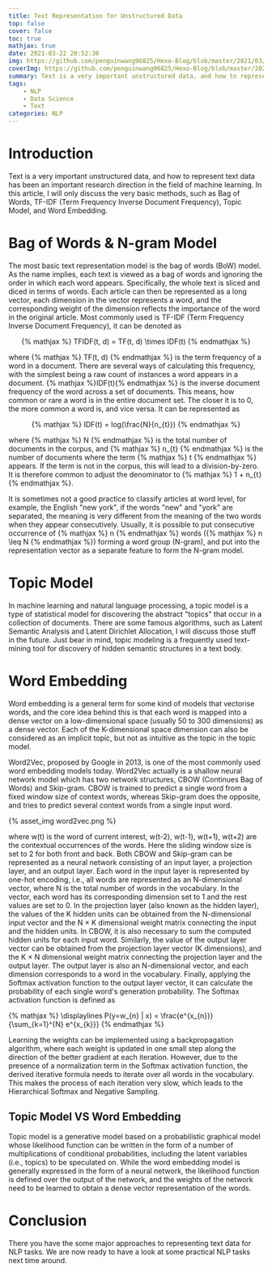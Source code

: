 ```yaml
---
title: Text Representation for Unstructured Data
top: false
cover: false
toc: true
mathjax: true
date: 2021-03-22 20:52:30
img: https://github.com/penguinwang96825/Hexo-Blog/blob/master/2021/03/22/2021-03-22-text-representation-for-unstructured-data/wallhaven-kwrv1q.jpg?raw=true
coverImg: https://github.com/penguinwang96825/Hexo-Blog/blob/master/2021/03/22/2021-03-22-text-representation-for-unstructured-data/wallhaven-kwrv1q.jpg?raw=true
summary: Text is a very important unstructured data, and how to represent text data has been an important research direction in the field of machine learning. In this article, I will only discuss the very basic methods, such as Bag of Words, TF-IDF (Term Frequency Inverse Document Frequency), Topic Model, and Word Embedding.
tags:
	- NLP
	- Data Science
	- Text
categories: NLP
---
```


# Introduction

Text is a very important unstructured data, and how to represent text data has been an important research direction in the field of machine learning. In this article, I will only discuss the very basic methods, such as Bag of Words, TF-IDF (Term Frequency Inverse Document Frequency), Topic Model, and Word Embedding.

# Bag of Words & N-gram Model

The most basic text representation model is the bag of words (BoW) model. As the name implies, each text is viewed as a bag of words and ignoring the order in which each word appears. Specifically, the whole text is sliced and diced in terms of words. Each article can then be represented as a long vector, each dimension in the vector represents a word, and the corresponding weight of the dimension reflects the importance of the word in the original article. Most commonly used is TF-IDF (Term Frequency Inverse Document Frequency), it can be denoted as 

<div style="display: flex;justify-content: center;">
	{% mathjax %}
	TFIDF(t, d) = TF(t, d) \times IDF(t)
	{% endmathjax %}
</div>

where {% mathjax %} TF(t, d) {% endmathjax %} is the term frequency of a word in a document. There are several ways of calculating this frequency, with the simplest being a raw count of instances a word appears in a document. {% mathjax %}IDF(t){% endmathjax %} is the inverse document frequency of the word across a set of documents. This means, how common or rare a word is in the entire document set. The closer it is to 0, the more common a word is, and vice versa. It can be represented as 

<div style="display: flex;justify-content: center;">
	{% mathjax %}
	IDF(t) = log(\frac{N}{n_{t}})
	{% endmathjax %}
</div>

where {% mathjax %} N {% endmathjax %} is the total number of documents in the corpus, and {% mathjax %} n_{t} {% endmathjax %} is the number of documents where the term {% mathjax %} t {% endmathjax %} appears. If the term is not in the corpus, this will lead to a division-by-zero. It is therefore common to adjust the denominator to {% mathjax %} 1 + n_{t} {% endmathjax %}.

It is sometimes not a good practice to classify articles at word level, for example, the English "new york", if the words "new" and "york" are separated, the meaning is very different from the meaning of the two words when they appear consecutively. Usually, it is possible to put consecutive occurrence of {% mathjax %} n {% endmathjax %} words ({% mathjax %} n \leq N {% endmathjax %}) forming a word group (N-gram), and put into the representation vector as a separate feature to form the N-gram model.

# Topic Model

In machine learning and natural language processing, a topic model is a type of statistical model for discovering the abstract "topics" that occur in a collection of documents. There are some famous algorithms, such as Latent Semantic Analysis and Latent Dirichlet Allocation, I will discuss those stuff in the future. Just bear in mind, topic modeling is a frequently used text-mining tool for discovery of hidden semantic structures in a text body.

# Word Embedding

Word embedding is a general term for some kind of models that vectorise words, and the core idea behind this is that each word is mapped into a dense vector on a low-dimensional space (usually 50 to 300 dimensions) as a dense vector. Each of the K-dimensional space dimension can also be considered as an implicit topic, but not as intuitive as the topic in the topic model.

Word2Vec, proposed by Google in 2013, is one of the most commonly used word embedding models today. Word2Vec actually is a shallow neural network model which has two network structures, CBOW (Continues Bag of Words) and Skip-gram. CBOW is trained to predict a single word from a fixed window size of context words, whereas Skip-gram does the opposite, and tries to predict several context words from a single input word.

{% asset_img word2vec.png %}

where w(t) is the word of current interest, w(t-2), w(t-1), w(t+1), w(t+2) are the contextual occurrences of the words. Here the sliding window size is set to 2 for both front and back. Both CBOW and Skip-gram can be represented as a neural network consisting of an input layer, a projection layer, and an output layer. Each word in the input layer is represented by one-hot encoding, i.e., all words are represented as an N-dimensional vector, where N is the total number of words in the vocabulary. In the vector, each word has its corresponding dimension set to 1 and the rest values are set to 0. In the projection layer (also known as the hidden layer), the values of the K hidden units can be obtained from the N-dimensional input vector and the N × K dimensional weight matrix connecting the input and the hidden units. In CBOW, it is also necessary to sum the computed hidden units for each input word. Similarly, the value of the output layer vector can be obtained from the projection layer vector (K dimensions), and the K × N dimensional weight matrix connecting the projection layer and the output layer. The output layer is also an N-dimensional vector, and each dimension corresponds to a word in the vocabulary. Finally, applying the Softmax activation function to the output layer vector, it can calculate the probability of each single word's generation probability. The Softmax activation function is defined as

<div style="display: flex;justify-content: center;">
	{% mathjax %}
	\displaylines P(y=w_{n} | x) = \frac{e^{x_{n}}}{\sum_{k=1}^{N} e^{x_{k}}}
	{% endmathjax %}
</div>

Learning the weights can be implemented using a backpropagation algorithm, where each weight is updated in one small step along the direction of the better gradient at each iteration. However, due to the presence of a normalization term in the Softmax activation function, the derived iterative formula needs to iterate over all words in the vocabulary. This makes the process of each iteration very slow, which leads to the Hierarchical Softmax and Negative Sampling.

## Topic Model VS Word Embedding

Topic model is a generative model based on a probabilistic graphical model whose likelihood function can be written in the form of a number of multiplications of conditional probabilities, including the latent variables (i.e., topics) to be speculated on. While the word embedding model is generally expressed in the form of a neural network, the likelihood function is defined over the output of the network, and the weights of the network need to be learned to obtain a dense vector representation of the words.

# Conclusion

There you have the some major approaches to representing text data for NLP tasks. We are now ready to have a look at some practical NLP tasks next time around.
